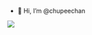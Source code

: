- 👋 Hi, I’m @chupeechan

<img src="https://www.9lives-magazine.com/wp-content/uploads/2016/11/giphy-4-1.gif">
